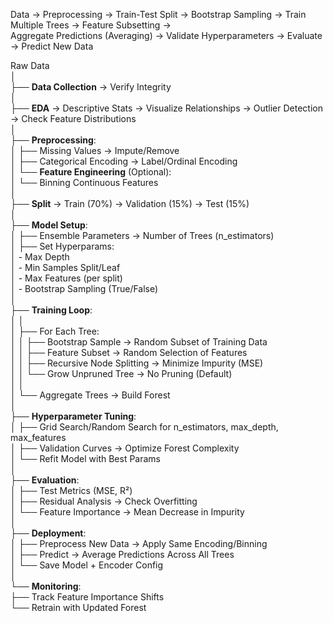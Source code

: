 Data → Preprocessing → Train-Test Split → Bootstrap Sampling → Train Multiple Trees → Feature Subsetting →  
Aggregate Predictions (Averaging) → Validate Hyperparameters → Evaluate → Predict New Data

Raw Data  
│  
├── **Data Collection** → Verify Integrity  
│  
├── **EDA** → Descriptive Stats → Visualize Relationships → Outlier Detection → Check Feature Distributions  
│  
├── **Preprocessing**:  
│   ├── Missing Values → Impute/Remove  
│   ├── Categorical Encoding → Label/Ordinal Encoding  
│   └── **Feature Engineering** (Optional):  
│       └── Binning Continuous Features  
│  
├── **Split** → Train (70%) → Validation (15%) → Test (15%)  
│  
├── **Model Setup**:  
│   ├── Ensemble Parameters → Number of Trees (n_estimators)  
│   ├── Set Hyperparams:  
│       - Max Depth  
│       - Min Samples Split/Leaf  
│       - Max Features (per split)  
│       - Bootstrap Sampling (True/False)  
│  
├── **Training Loop**:  
│   │  
│   ├── For Each Tree:  
│   │   ├── Bootstrap Sample → Random Subset of Training Data  
│   │   ├── Feature Subset → Random Selection of Features  
│   │   ├── Recursive Node Splitting → Minimize Impurity (MSE)  
│   │   └── Grow Unpruned Tree → No Pruning (Default)  
│   │  
│   └── Aggregate Trees → Build Forest  
│  
├── **Hyperparameter Tuning**:  
│   ├── Grid Search/Random Search for n_estimators, max_depth, max_features  
│   ├── Validation Curves → Optimize Forest Complexity  
│   └── Refit Model with Best Params  
│  
├── **Evaluation**:  
│   ├── Test Metrics (MSE, R²)  
│   ├── Residual Analysis → Check Overfitting  
│   └── Feature Importance → Mean Decrease in Impurity  
│  
├── **Deployment**:  
│   ├── Preprocess New Data → Apply Same Encoding/Binning  
│   ├── Predict → Average Predictions Across All Trees  
│   └── Save Model + Encoder Config  
│  
└── **Monitoring**:  
    ├── Track Feature Importance Shifts  
    └── Retrain with Updated Forest  